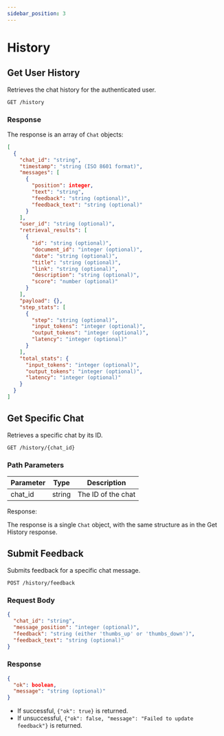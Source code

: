 ```yaml
---
sidebar_position: 3
---
```


# History

## Get User History

Retrieves the chat history for the authenticated user.

```http
GET /history
```

### Response

The response is an array of `Chat` objects:

```json
[
  {
    "chat_id": "string",
    "timestamp": "string (ISO 8601 format)",
    "messages": [
      {
        "position": integer,
        "text": "string",
        "feedback": "string (optional)",
        "feedback_text": "string (optional)"
      }
    ],
    "user_id": "string (optional)",
    "retrieval_results": [
      {
        "id": "string (optional)",
        "document_id": "integer (optional)",
        "date": "string (optional)",
        "title": "string (optional)",
        "link": "string (optional)",
        "description": "string (optional)",
        "score": "number (optional)"
      }
    ],
    "payload": {},
    "step_stats": [
      {
        "step": "string (optional)",
        "input_tokens": "integer (optional)",
        "output_tokens": "integer (optional)",
        "latency": "integer (optional)"
      }
    ],
    "total_stats": {
      "input_tokens": "integer (optional)",
      "output_tokens": "integer (optional)",
      "latency": "integer (optional)"
    }
  }
]
```


## Get Specific Chat

Retrieves a specific chat by its ID.

```http
GET /history/{chat_id}
```

### Path Parameters

| Parameter | Type | Description |
|-----------|------|-------------|
| chat_id | string | The ID of the chat |

Response:

The response is a single `Chat` object, with the same structure as in the Get History response.


## Submit Feedback

Submits feedback for a specific chat message.

```http
POST /history/feedback
```

### Request Body

```json
{
  "chat_id": "string",
  "message_position": "integer (optional)",
  "feedback": "string (either 'thumbs_up' or 'thumbs_down')",
  "feedback_text": "string (optional)"
}
```

### Response

```json
{
  "ok": boolean,
  "message": "string (optional)"
}
```

- If successful, `{"ok": true}` is returned.
- If unsuccessful, `{"ok": false, "message": "Failed to update feedback"}` is returned.
